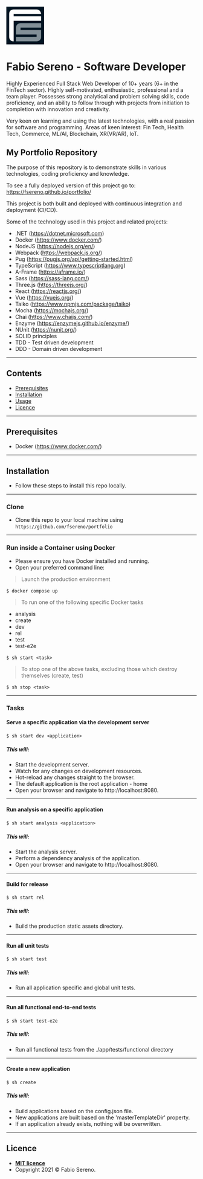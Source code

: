 <a href="http://fswebsitesolutions.com/"><img src="https://raw.githubusercontent.com/fsereno/portfolio/master/docs/images/FSLogo.jpeg" width="100px" title="FS Website Solutions" alt="FS Website Solutions" target="_blank"></a>

# **Fabio Sereno** - Software Developer
Highly Experienced Full Stack Web Developer of 10+ years (6+ in the FinTech sector). Highly self-motivated, enthusiastic, professional and a team player. Possesses strong analytical and problem solving skills, code proficiency, and an ability to follow through with projects from initiation to completion with innovation and creativity.

Very keen on learning and using the latest technologies, with a real passion for software and programming. Areas of keen interest: Fin Tech, Health Tech, Commerce, ML/AI, Blockchain, XR(VR/AR), IoT.

## My Portfolio Repository
The purpose of this repository is to demonstrate skills in various technologies, coding proficiency and knowledge.

To see a fully deployed version of this project go to:
https://fsereno.github.io/portfolio/

This project is both built and deployed with continuous integration and deployment (CI/CD).

Some of the technology used in this project and related projects:
- .NET (https://dotnet.microsoft.com)
- Docker (https://www.docker.com/)
- NodeJS (https://nodejs.org/en/)
- Webpack (https://webpack.js.org/)
- Pug (https://pugjs.org/api/getting-started.html)
- TypeScript (https://www.typescriptlang.org)
- A-Frame (https://aframe.io/)
- Sass (https://sass-lang.com/)
- Three.js (https://threejs.org/)
- React (https://reactjs.org/)
- Vue (https://vuejs.org/)
- Taiko (https://www.npmjs.com/package/taiko)
- Mocha (https://mochajs.org/)
- Chai (https://www.chaijs.com/)
- Enzyme (https://enzymejs.github.io/enzyme/)
- NUnit (https://nunit.org/)
- SOLID principles
- TDD - Test driven development
- DDD - Domain driven development
---

## Contents

- [Prerequisites](#prerequisites)
- [Installation](#installation)
- [Usage](#usage)
- [Licence](#licence)
---

## Prerequisites

- Docker (https://www.docker.com/)
---

## Installation

- Follow these steps to install this repo locally.
---

### Clone

- Clone this repo to your local machine using `https://github.com/fsereno/portfolio`
---

### Run inside a Container using Docker

- Please ensure you have Docker installed and running.
- Open your preferred command line:

> Launch the production environment

```shell
$ docker compose up
```
> To run one of the following specific Docker tasks
- analysis
- create
- dev
- rel
- test
- test-e2e

```shell
$ sh start <task>
```
> To stop one of the above tasks, excluding those which destroy themselves (create, test)

```shell
$ sh stop <task>
```
---

### Tasks

#### Serve a specific application via the development server

```shell
$ sh start dev <application>
```
##### This will:
- Start the development server.
- Watch for any changes on development resources.
- Hot-reload any changes straight to the browser.
- The default application is the root application - home
- Open your browser and navigate to http://localhost:8080.
---

#### Run analysis on a specific application

```shell
$ sh start analysis <application>
```
##### This will:
- Start the analysis server.
- Perform a dependency analysis of the application.
- Open your browser and navigate to http://localhost:8080.
---

#### Build for release

```shell
$ sh start rel
```
##### This will:
- Build the production static assets directory.
---

#### Run all unit tests

```shell
$ sh start test
```
##### This will:
- Run all application specific and global unit tests.
---

#### Run all functional end-to-end tests

```shell
$ sh start test-e2e
```
##### This will:
- Run all functional tests from the ./app/tests/functional directory
---

#### Create a new application

```shell
$ sh create
```
##### This will:
- Build applications based on the config.json file.
- New applications are built based on the 'masterTemplateDir' property.
- If an application already exists, nothing will be overwritten.
---

## Licence

- **[MIT licence](https://fsereno.github.io/portfolio/app_licence/index.html)**
- Copyright 2021 © Fabio Sereno.